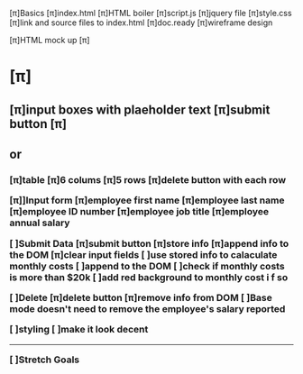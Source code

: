 <!-- Things To Do -->
<!-- π === option + p -->

[π]Basics
    [π]index.html
        [π]HTML boiler
    [π]script.js
    [π]jquery file
    [π]style.css
        [π]link and source files to index.html
    [π]doc.ready
    [π]wireframe design

[π]HTML mock up
    [π]<h1>
    [π]<h2>
    [π]input boxes with plaeholder text
    [π]submit button
    [π]<h2> or <h3>
    [π]table
        [π]6 colums
        [π]5 rows
        [π]delete button with each row

[π]]Input form
    [π]employee first name
    [π]employee last name
    [π]employee ID number
    [π]employee job title
    [π]employee annual salary

[ ]Submit Data
    [π]submit button
    [π]store info
    [π]append info to the DOM 
    [π]clear input fields
    [ ]use stored info to calaculate monthly costs
    [ ]append to the DOM
    [ ]check if monthly costs is more than $20k
        [ ]add red background to monthly cost i f so

[ ]Delete
    [π]delete button
    [π]remove info from DOM
    [ ]Base mode doesn't need to remove the employee's salary reported

[ ]styling
    [ ]make it look decent


_______________________

[ ]Stretch Goals



